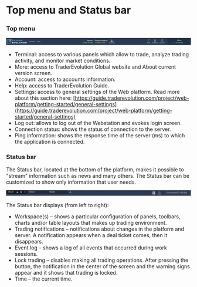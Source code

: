 # Top menu and Status bar

### **Top menu**

![](../../.gitbook/assets/4%20%2827%29.png)

* Terminal: access to various panels which allow to trade, analyze trading activity, and monitor market conditions.
* More: access to TraderEvolution Global website and About current version screen.
* Account: access to accounts information.
* Help: access to TraderEvolution Guide.
* Settings: access to general settings of the Web platform. Read more about this section here: [https://guide.traderevolution.com/project/web-platform/getting-started/general-settings](https://guide.traderevolution.com/project/web-platform/getting-started/general-settings)
* Log out: allows to log out of the Webstation and evokes login screen.
* Connection status: shows the status of connection to the server.
* Ping information: shows the response time of the server \(ms\) to which the application is connected.

### **Status bar** 

The Status bar, located at the bottom of the platform, makes it possible to "stream" information such as news and many others. The Status bar can be customized to show only information that user needs.

![](../../.gitbook/assets/3%20%2827%29.png)


The Status bar displays \(from left to right\):

* Workspace\(s\) – shows a particular configuration of panels, toolbars, charts and/or table layouts that makes up trading environment.
* Trading notifications – notifications about changes in the platform and server. A notification appears when a deal ticket comes, then it disappears.
* Event log – shows a log of all events that occurred during work sessions.
* Lock trading – disables making all trading operations. After pressing the button, the notification in the center of the screen and the warning signs appear and it shows that trading is locked.
* Time – the current time.

